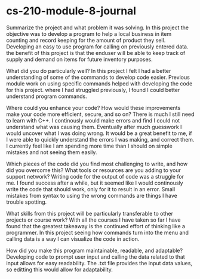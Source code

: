 # cs-210-module-8-journal

Summarize the project and what problem it was solving.
In this project the objective was to develop a program to help a local business in item counting and record keeping for the amount of product they sell.  Developing an easy to use program for calling on previously entered data.  
the benefit of this project is that the enduser will be able to keep track of supply and demand on items for future inventory purposes.

What did you do particularly well?
In this project I felt I had a better understanding of some of the commands to develop code easier.  Previous module work on using specific commands helped with developing the code for this project.  where I had struggled previously, I found I could better understand program commands.

Where could you enhance your code? How would these improvements make your code more efficient, secure, and so on?
There is much I still need to learn with C++.  I continously would make errors and find I could not understand what was causing them.  Eventually after much guesswork I would uncover what I was doing wrong.  It would be a great benefit to me, if I were able to quickly understand 
the errors I was making, and correct them.  I currently feel like I am spending more time than I should on simple mistakes and not seeing them easily.

Which pieces of the code did you find most challenging to write, and how did you overcome this? What tools or resources are you adding to your support network?
Writing code for the output of code was a struggle for me.  I found success after a while, but it seemed like I would continously write the code that should work, only for it to result in an error.  Small mistakes from syntax to using the wrong commands are things I have trouble spotting.

What skills from this project will be particularly transferable to other projects or course work?
With all the courses I have taken so far I have found that the greatest takeaway is the continued effort of thinking like a programmer.  In this project seeing how commands turn into the menu and calling data is a way I can visualize the code in action.

How did you make this program maintainable, readable, and adaptable?
Developing code to prompt user input and calling the data related to that input allows for easy readability.  The .txt file provides the input data values, so editting this would allow for adaptability.
